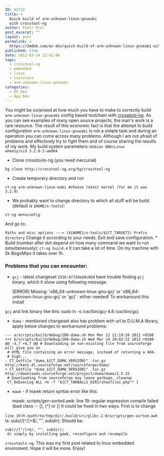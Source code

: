 ```yaml
---
ID: 62712
title: >
  Quick build of arm-unknown-linux-gnueabi
  with crosstool-ng
author: Piotr Król
post_excerpt: ""
layout: post
permalink: >
  https://3mdeb.com/os-dev/quick-build-of-arm-unknown-linux-gnueabi-with-crosstool-ng/
published: true
date: 2012-03-14 23:42:00
tags:
  - crosstool-ng
  - embedded
  - linux
  - toolchain
  - arm-unknown-linux-gnueabi
categories:
  - OS Dev
  - App Dev
---
```

You might be surprised at how much you have to make to correctly build `arm-unknown-linux-gnueabi` config based toolchain with [crosstool-ng][1]. As you can see examples of many open source projects, the man's work is a rare resource. The result of this economic fact is that the attempt to build configuration `arm-unknown-linux-gnueabi` is not a simple task and during an operation you can come across many problems. Although I am not afraid of problems and effectively try to fight them and of course sharing the results of my work. My build system parameters: `Debian GNU/Linux wheezy/sid 3.2.0-2-amd64` 
*   Clone crosstools-ng (you need mercurial)

<pre><code class="bash">hg clone http://crosstool-ng.org/hg/crosstool-ng
</code></pre>

*   Create temporary directory and run

<pre><code class="bash">ct-ng arm-unknown-linux-eabi #choose latest kernel (for me it was 3.2.9)
</code></pre>

*   We probably want to change directory to which all stuff will be build (default is `$HOME/x-tools`):

<pre><code class="bash">ct-ng menuconfig
</code></pre> And go to: 

`Paths and misc options ---> (${HOME}/x-tools/${CT_TARGET}) Prefix directory` Change it according to your needs. Exit end save configuration. * Build (number after dot depend on how many command we want to run simultaneously): `ct-ng build.4` It can take a lot of time. On my machine with 5k BogoMips it takes over 1h. 
### Problems that you can encounter:

*   `gcj` - latest changeset `2916:6f758ed4c0b9` have trouble finding `gcj` binary, which it show using following message:

    [ERROR] Missing: 'x86_64-unknown-linux-gnu-gcj' or 'x86_64-unknown-linux-gnu-gcj' or 'gcj' : either needed!
     To workaround this install 

`gcj` and link binary like this: 
    sudo ln -s /usr/bin/gcj-4.6 /usr/bin/gcj
    

*   `duma` - mentioned changeset also has problem with url to D.U.M.A library, apply below changes to workaround problems:

<pre><code class="diff">--- a/scripts/build/debug/200-duma.sh Mon Mar 12 21:19:26 2012 +0100
+++ b/scripts/build/debug/200-duma.sh Wed Mar 14 20:02:22 2012 +0100
@@ -4,7 +4,7 @@ # Downloading an non-existing file from sourceforge will give you an
 # HTML file containing an error message, instead of returning a 404.
 # Sigh... 
- CT_GetFile "duma_${CT_DUMA_VERSION}" .tar.gz http://kent.dl.sourceforge.net/sourceforge/duma/ 
+ CT_GetFile "duma_${CT_DUMA_VERSION}" .tar.gz http://downloads.sourceforge.net/project/duma/duma/2.5.15
 # Downloading from sourceforge may leave garbage, cleanup
 CT_DoExecLog ALL rm -f "${CT_TARBALLS_DIR}/showfiles.php"* }
</code></pre>

*   `mawk` - if mawk return syntax error like this:

    mawk: scripts/gen-sorted.awk: line 19: regular expression compile failed (bad
    class -- [], [^] or [)
     It could be fixed in two ways. First is to change 

`line 19` in `/path/to/tmp/dir/.build/src/glibc-2.9/scripts/gen-sorted.awk` Is: 
    sub(//[^/]+$/, "", subdir);
     Should be: 

    sub(//[^/]+$/, "", subdir);
     Or simply by installing gawk, reconfigure and recompile 

`crosstools-ng`. This was my first post related to linux embedded enviroment. Hope it will be more. Enjoy!

 [1]: http://crosstool-ng.org/